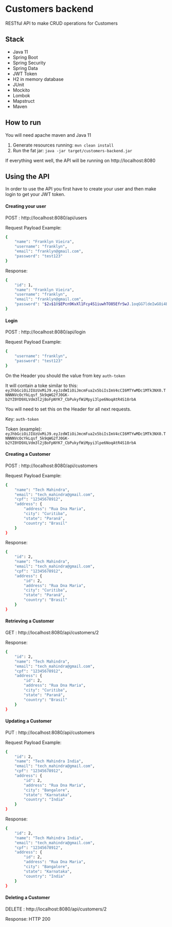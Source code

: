 # Customers backend
RESTful API to make CRUD operations for Customers

## Stack

- Java 11
- Spring Boot
- Spring Security
- Spring Data
- JWT Token
- H2 in memory database
- JUnit
- Mockito
- Lombok
- Mapstruct
- Maven

## How to run

You will need apache maven and Java 11

1. Generate resources running: 
```mvn clean install ```
1. Run the fat jar:
```java -jar target/customers-backend.jar ```

If everything went well, the API will be running on http://localhost:8080

## Using the API

In order to use the API you first have to create your user and then make login to get your JWT token.

#### Creating your user
POST : http://localhost:8080/api/users

Request Payload Example:
```sh
{
    "name": "Franklyn Vieira",
    "username": "franklyn",
    "email": "franklyn@gmail.com",
    "password": "test123"
}
```

Response:
```sh
{
    "id": 1,
    "name": "Franklyn Vieira",
    "username": "franklyn",
    "email": "franklyn@gmail.com",
    "password": "$2a$10$EPcn9KvXl1Fcy4S1iuwhTO85EfrSwJ.1oqGG7ldeIwGOi4ExtbdtC"
}
```

#### Login
POST : http://localhost:8080/api/login

Request Payload Example:
```sh
{
    "username": "franklyn",
    "password": "test123"
}
```

On the Header you should the value from key ```auth-token```

It will contain a toke similar to this: ```eyJhbGciOiJIUzUxMiJ9.eyJzdWIiOiJmcmFua2x5biIsImV4cCI6MTYwMDc1MTk3NX0.TNNNNVcOcYkLqsf_5k9qWG2fJ0GK-b2YZ0YD9XLVdm3l2jBoFpNYK7_CbPukyfWiMpyi3lpe6NoqAtR4S18rbA```

You will need to set this on the Header for all next requests.

Key: ```auth-token```

Token (example): ```eyJhbGciOiJIUzUxMiJ9.eyJzdWIiOiJmcmFua2x5biIsImV4cCI6MTYwMDc1MTk3NX0.TNNNNVcOcYkLqsf_5k9qWG2fJ0GK-b2YZ0YD9XLVdm3l2jBoFpNYK7_CbPukyfWiMpyi3lpe6NoqAtR4S18rbA```

#### Creating a Customer
POST : http://localhost:8080/api/customers

Request Payload Example:
```sh
{
    "name": "Tech Mahindra",
    "email": "tech_mahindra@gmail.com",
    "cpf": "12345678912",
	"address": {
		"address": "Rua Dna Maria",
		"city": "Curitiba",
		"state": "Paraná",
		"country": "Brasil"
	}	
}
```

Response:
```sh
{
    "id": 2,
    "name": "Tech Mahindra",
    "email": "tech_mahindra@gmail.com",
    "cpf": "12345678912",
    "address": {
        "id": 2,
        "address": "Rua Dna Maria",
        "city": "Curitiba",
        "state": "Paraná",
        "country": "Brasil"
    }
}
```


#### Retrieving a Customer
GET : http://localhost:8080/api/customers/2

Response:
```sh
{
    "id": 2,
    "name": "Tech Mahindra",
    "email": "tech_mahindra@gmail.com",
    "cpf": "12345678912",
    "address": {
        "id": 2,
        "address": "Rua Dna Maria",
        "city": "Curitiba",
        "state": "Paraná",
        "country": "Brasil"
    }
}
```


#### Updating a Customer
PUT : http://localhost:8080/api/customers

Request Payload Example:
```sh
{
    "id": 2,
    "name": "Tech Mahindra India",
    "email": "tech_mahindra@gmail.com",
    "cpf": "12345678912",
    "address": {
        "id": 2,
        "address": "Rua Dna Maria",
        "city": "Bangalore",
        "state": "Karnataka",
        "country": "India"
    }
}
```

Response:
```sh
{
    "id": 2,
    "name": "Tech Mahindra India",
    "email": "tech_mahindra@gmail.com",
    "cpf": "12345678912",
    "address": {
        "id": 2,
        "address": "Rua Dna Maria",
        "city": "Bangalore",
        "state": "Karnataka",
        "country": "India"
    }
}
```

#### Deleting a Customer
DELETE : http://localhost:8080/api/customers/2

Response: HTTP 200